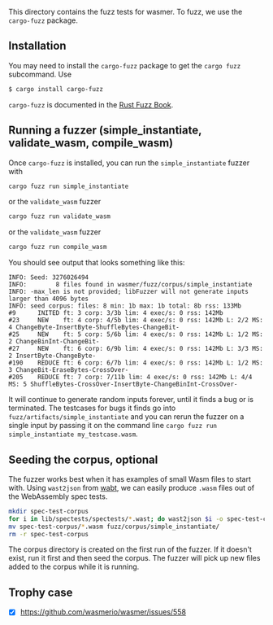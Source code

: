 This directory contains the fuzz tests for wasmer. To fuzz, we use the `cargo-fuzz` package.

## Installation

You may need to install the `cargo-fuzz` package to get the `cargo fuzz` subcommand. Use

```sh
$ cargo install cargo-fuzz
```

`cargo-fuzz` is documented in the [Rust Fuzz Book](https://rust-fuzz.github.io/book/cargo-fuzz.html).

## Running a fuzzer (simple_instantiate, validate_wasm, compile_wasm)

Once `cargo-fuzz` is installed, you can run the `simple_instantiate` fuzzer with
```sh
cargo fuzz run simple_instantiate
```
or the `validate_wasm` fuzzer
```sh
cargo fuzz run validate_wasm
```
or the `validate_wasm` fuzzer
```sh
cargo fuzz run compile_wasm
```

You should see output that looks something like this:

```
INFO: Seed: 3276026494
INFO:        8 files found in wasmer/fuzz/corpus/simple_instantiate
INFO: -max_len is not provided; libFuzzer will not generate inputs larger than 4096 bytes
INFO: seed corpus: files: 8 min: 1b max: 1b total: 8b rss: 133Mb
#9      INITED ft: 3 corp: 3/3b lim: 4 exec/s: 0 rss: 142Mb
#23     NEW    ft: 4 corp: 4/5b lim: 4 exec/s: 0 rss: 142Mb L: 2/2 MS: 4 ChangeByte-InsertByte-ShuffleBytes-ChangeBit-
#25     NEW    ft: 5 corp: 5/6b lim: 4 exec/s: 0 rss: 142Mb L: 1/2 MS: 2 ChangeBinInt-ChangeBit-
#27     NEW    ft: 6 corp: 6/9b lim: 4 exec/s: 0 rss: 142Mb L: 3/3 MS: 2 InsertByte-ChangeByte-
#190    REDUCE ft: 6 corp: 6/7b lim: 4 exec/s: 0 rss: 142Mb L: 1/2 MS: 3 ChangeBit-EraseBytes-CrossOver-
#205    REDUCE ft: 7 corp: 7/11b lim: 4 exec/s: 0 rss: 142Mb L: 4/4 MS: 5 ShuffleBytes-CrossOver-InsertByte-ChangeBinInt-CrossOver-
```
It will continue to generate random inputs forever, until it finds a bug or is terminated. The testcases for bugs it finds go into `fuzz/artifacts/simple_instantiate` and you can rerun the fuzzer on a single input by passing it on the command line `cargo fuzz run simple_instantiate my_testcase.wasm`.

## Seeding the corpus, optional

The fuzzer works best when it has examples of small Wasm files to start with. Using `wast2json` from [wabt](https://github.com/WebAssembly/wabt), we can easily produce `.wasm` files out of the WebAssembly spec tests.

```sh
mkdir spec-test-corpus
for i in lib/spectests/spectests/*.wast; do wast2json $i -o spec-test-corpus/$(basename $i).json; done
mv spec-test-corpus/*.wasm fuzz/corpus/simple_instantiate/
rm -r spec-test-corpus
```

The corpus directory is created on the first run of the fuzzer. If it doesn't exist, run it first and then seed the corpus. The fuzzer will pick up new files added to the corpus while it is running.

## Trophy case

- [x] https://github.com/wasmerio/wasmer/issues/558
